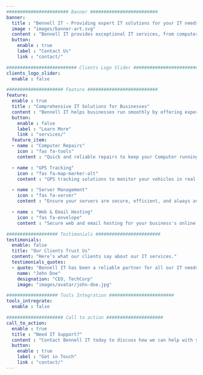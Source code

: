 ```yaml
---
####################### Banner #########################
banner:
  title : "Bennell IT - Providing expert IT solutions for your IT needs"
  image : "images/banner-art.svg"
  content : "Bennell IT provides exceptional IT services, from computer repairs to web and email hosting and GPS tracking for your vehicles."
  button:
    enable : true
    label : "Contact Us"
    link : "contact/"

########################## Clients Logo Slider #########################
clients_logo_slider:
  enable : false

##################### Feature ##########################
feature:
  enable : true
  title : "Comprehensive IT Solutions for Businesses"
  content : "Bennell IT helps businesses run smoothly by offering expert IT services."
  button:
    enable : false
    label : "Learn More"
    link : "services/"
  feature_item:
  - name : "Computer Repairs"
    icon : "fas fa-tools"
    content : "Quick and reliable repairs to keep your Computer running."

  - name : "GPS Tracking"
    icon : "fas fa-map-marker-alt"
    content : "GPS tracking solutions to monitor your vehicles in real-time."

  - name : "Server Management"
    icon : "fas fa-server"
    content : "Ensure your servers are secure, efficient, and always available."

  - name : "Web & Email Hosting"
    icon : "fas fa-envelope"
    content : "Secure web and email hosting for your business's online presence."

################### Testimonials ########################
testimonials:
  enable: false
  title: "Our Clients Trust Us"
  content: "Here’s what our clients say about our IT services."
  testimonials_quotes:
  - quote: "Bennell IT has been a reliable partner for all our IT needs."
    name: "John Doe"
    designation: "CEO, TechCorp"
    image: "images/avatar/john-doe.jpg"

################### Tools Integration ########################
tools_intregrate:
  enable : false

##################### Call to action #####################
call_to_action:
  enable : true
  title : "Need IT Support?"
  content : "Contact Bennell IT today to discuss how we can help with your IT challenges."
  button:
    enable : true
    label : "Get in Touch"
    link : "contact/"
---
```

